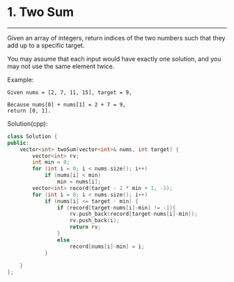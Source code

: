 # 1. Two Sum

---

Given an array of integers, return indices of the two numbers such that they add up to a specific target.

You may assume that each input would have exactly one solution, and you may not use the same element twice.

Example:
```
Given nums = [2, 7, 11, 15], target = 9,

Because nums[0] + nums[1] = 2 + 7 = 9,
return [0, 1].

```

Solution(cpp):
```cpp
class Solution {
public:
    vector<int> twoSum(vector<int>& nums, int target) {
        vector<int> rv;
        int min = 0;
        for (int i = 0; i < nums.size(); i++)
            if (nums[i] < min)
                min = nums[i];
        vector<int> record(target - 2 * min + 1, -1);
        for (int i = 0; i < nums.size(); i++)
            if (nums[i] <= target - min) {
                if (record[target-nums[i]-min] != -1){
                    rv.push_back(record[target-nums[i]-min]);
                    rv.push_back(i);
                    return rv;
                }
                else
                    record[nums[i]-min] = i;
            }
        
    }
};
```
